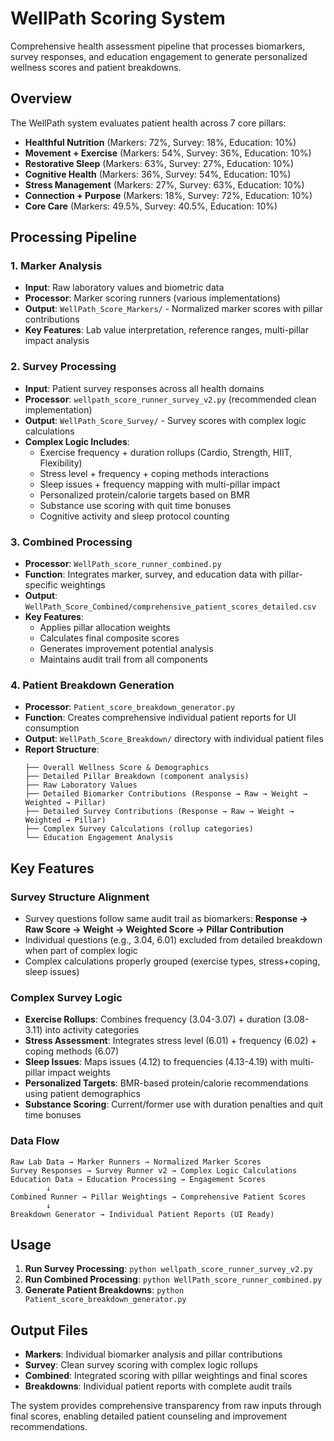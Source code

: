 # WellPath Scoring System

Comprehensive health assessment pipeline that processes biomarkers, survey responses, and education engagement to generate personalized wellness scores and patient breakdowns.

## Overview

The WellPath system evaluates patient health across 7 core pillars:
- **Healthful Nutrition** (Markers: 72%, Survey: 18%, Education: 10%)
- **Movement + Exercise** (Markers: 54%, Survey: 36%, Education: 10%)  
- **Restorative Sleep** (Markers: 63%, Survey: 27%, Education: 10%)
- **Cognitive Health** (Markers: 36%, Survey: 54%, Education: 10%)
- **Stress Management** (Markers: 27%, Survey: 63%, Education: 10%)
- **Connection + Purpose** (Markers: 18%, Survey: 72%, Education: 10%)
- **Core Care** (Markers: 49.5%, Survey: 40.5%, Education: 10%)

## Processing Pipeline

### 1. Marker Analysis
- **Input**: Raw laboratory values and biometric data
- **Processor**: Marker scoring runners (various implementations)
- **Output**: `WellPath_Score_Markers/` - Normalized marker scores with pillar contributions
- **Key Features**: Lab value interpretation, reference ranges, multi-pillar impact analysis

### 2. Survey Processing  
- **Input**: Patient survey responses across all health domains
- **Processor**: `wellpath_score_runner_survey_v2.py` (recommended clean implementation)
- **Output**: `WellPath_Score_Survey/` - Survey scores with complex logic calculations
- **Complex Logic Includes**:
  - Exercise frequency + duration rollups (Cardio, Strength, HIIT, Flexibility)
  - Stress level + frequency + coping methods interactions
  - Sleep issues + frequency mapping with multi-pillar impact
  - Personalized protein/calorie targets based on BMR
  - Substance use scoring with quit time bonuses
  - Cognitive activity and sleep protocol counting

### 3. Combined Processing
- **Processor**: `WellPath_score_runner_combined.py`
- **Function**: Integrates marker, survey, and education data with pillar-specific weightings
- **Output**: `WellPath_Score_Combined/comprehensive_patient_scores_detailed.csv`
- **Key Features**: 
  - Applies pillar allocation weights
  - Calculates final composite scores 
  - Generates improvement potential analysis
  - Maintains audit trail from all components

### 4. Patient Breakdown Generation
- **Processor**: `Patient_score_breakdown_generator.py`
- **Function**: Creates comprehensive individual patient reports for UI consumption
- **Output**: `WellPath_Score_Breakdown/` directory with individual patient files
- **Report Structure**:
  ```
  ├── Overall Wellness Score & Demographics
  ├── Detailed Pillar Breakdown (component analysis)
  ├── Raw Laboratory Values
  ├── Detailed Biomarker Contributions (Response → Raw → Weight → Weighted → Pillar)
  ├── Detailed Survey Contributions (Response → Raw → Weight → Weighted → Pillar) 
  ├── Complex Survey Calculations (rollup categories)
  └── Education Engagement Analysis
  ```

## Key Features

### Survey Structure Alignment
- Survey questions follow same audit trail as biomarkers: **Response → Raw Score → Weight → Weighted Score → Pillar Contribution**
- Individual questions (e.g., 3.04, 6.01) excluded from detailed breakdown when part of complex logic
- Complex calculations properly grouped (exercise types, stress+coping, sleep issues)

### Complex Survey Logic
- **Exercise Rollups**: Combines frequency (3.04-3.07) + duration (3.08-3.11) into activity categories
- **Stress Assessment**: Integrates stress level (6.01) + frequency (6.02) + coping methods (6.07) 
- **Sleep Issues**: Maps issues (4.12) to frequencies (4.13-4.19) with multi-pillar impact weights
- **Personalized Targets**: BMR-based protein/calorie recommendations using patient demographics
- **Substance Scoring**: Current/former use with duration penalties and quit time bonuses

### Data Flow
```
Raw Lab Data → Marker Runners → Normalized Marker Scores
Survey Responses → Survey Runner v2 → Complex Logic Calculations  
Education Data → Education Processing → Engagement Scores
        ↓
Combined Runner → Pillar Weightings → Comprehensive Patient Scores
        ↓
Breakdown Generator → Individual Patient Reports (UI Ready)
```

## Usage

1. **Run Survey Processing**: `python wellpath_score_runner_survey_v2.py`
2. **Run Combined Processing**: `python WellPath_score_runner_combined.py`
3. **Generate Patient Breakdowns**: `python Patient_score_breakdown_generator.py`

## Output Files

- **Markers**: Individual biomarker analysis and pillar contributions
- **Survey**: Clean survey scoring with complex logic rollups
- **Combined**: Integrated scoring with pillar weightings and final scores
- **Breakdowns**: Individual patient reports with complete audit trails

The system provides comprehensive transparency from raw inputs through final scores, enabling detailed patient counseling and improvement recommendations.